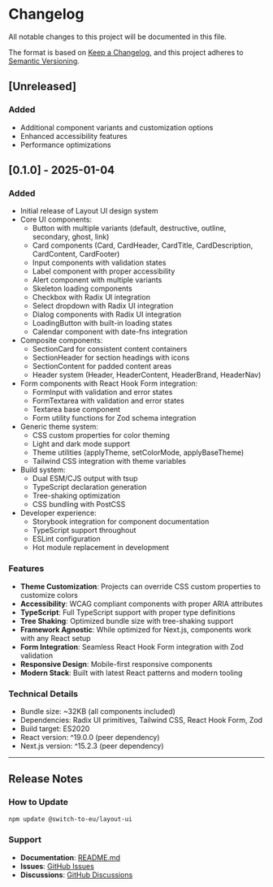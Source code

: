 # Changelog

All notable changes to this project will be documented in this file.

The format is based on [Keep a Changelog](https://keepachangelog.com/en/1.0.0/),
and this project adheres to [Semantic Versioning](https://semver.org/spec/v2.0.0.html).

## [Unreleased]

### Added
- Additional component variants and customization options
- Enhanced accessibility features
- Performance optimizations

## [0.1.0] - 2025-01-04

### Added
- Initial release of Layout UI design system
- Core UI components:
  - Button with multiple variants (default, destructive, outline, secondary, ghost, link)
  - Card components (Card, CardHeader, CardTitle, CardDescription, CardContent, CardFooter)
  - Input components with validation states
  - Label component with proper accessibility
  - Alert component with multiple variants
  - Skeleton loading components
  - Checkbox with Radix UI integration
  - Select dropdown with Radix UI integration
  - Dialog components with Radix UI integration
  - LoadingButton with built-in loading states
  - Calendar component with date-fns integration
- Composite components:
  - SectionCard for consistent content containers
  - SectionHeader for section headings with icons
  - SectionContent for padded content areas
  - Header system (Header, HeaderContent, HeaderBrand, HeaderNav)
- Form components with React Hook Form integration:
  - FormInput with validation and error states
  - FormTextarea with validation and error states
  - Textarea base component
  - Form utility functions for Zod schema integration
- Generic theme system:
  - CSS custom properties for color theming
  - Light and dark mode support
  - Theme utilities (applyTheme, setColorMode, applyBaseTheme)
  - Tailwind CSS integration with theme variables
- Build system:
  - Dual ESM/CJS output with tsup
  - TypeScript declaration generation
  - Tree-shaking optimization
  - CSS bundling with PostCSS
- Developer experience:
  - Storybook integration for component documentation
  - TypeScript support throughout
  - ESLint configuration
  - Hot module replacement in development

### Features
- **Theme Customization**: Projects can override CSS custom properties to customize colors
- **Accessibility**: WCAG compliant components with proper ARIA attributes
- **TypeScript**: Full TypeScript support with proper type definitions
- **Tree Shaking**: Optimized bundle size with tree-shaking support
- **Framework Agnostic**: While optimized for Next.js, components work with any React setup
- **Form Integration**: Seamless React Hook Form integration with Zod validation
- **Responsive Design**: Mobile-first responsive components
- **Modern Stack**: Built with latest React patterns and modern tooling

### Technical Details
- Bundle size: ~32KB (all components included)
- Dependencies: Radix UI primitives, Tailwind CSS, React Hook Form, Zod
- Build target: ES2020
- React version: ^19.0.0 (peer dependency)
- Next.js version: ^15.2.3 (peer dependency)

---

## Release Notes

### How to Update

```bash
npm update @switch-to-eu/layout-ui
```


### Support
- **Documentation**: [README.md](./README.md)
- **Issues**: [GitHub Issues](https://github.com/switch-to-eu/layout-ui/issues)
- **Discussions**: [GitHub Discussions](https://github.com/switch-to-eu/layout-ui/discussions)